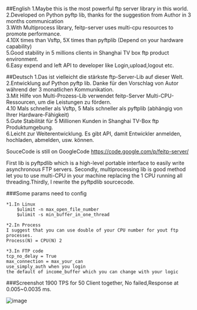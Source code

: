 ##English
1.Maybe this is the most powerful ftp server library in this world.<br>
2.Developed on Python pyftp lib, thanks for the suggestion from Author in 3 months communication <br>
3.With Multiprocess library, feitp-server uses multi-cpu resources to promote performance. <br>
4.10X times than Vsftp, 5X times than pyftplib (Depend on your hardware capability) <br>
5.Good stability in 5 millions clients in Shanghai TV box ftp product environment. <br>
6.Easy expend and left API to developer like Login,upload,logout etc. <br>

##Deutsch
1.Das ist vielleicht die stärkste ftp-Server-Lib auf dieser Welt. <br>
2.Entwicklung auf Python pyftp lib. Danke für den Vorschlag von Autor während der 3 monatlichen Kommunikation.<br>
3.Mit Hilfe von Multi-Prozess-Lib verwendet feitp-Server Multi-CPU-Ressourcen, um die Leistungen zu fördern. <br>
4.10 Mals schneller als Vsftp, 5 Mals schneller als pyftplib (abhängig von Ihrer Hardware-Fähigkeit) <br>
5.Gute Stabilität für 5 Millionen Kunden in Shanghai TV-Box ftp Produktumgebung. <br>
6.Leicht zur Weiterentwicklung. Es gibt API, damit Entwickler anmelden, hochladen, abmelden, usw. können.<br>

SouceCode is still on GoogleCode https://code.google.com/p/feitp-server/

First lib is pyftpdlib which is a high-level portable interface to easily write asynchronous FTP servers.
Secondly, multiprocessing lib is good method let you to use multi-CPU in your machine replacing the 1 CPU running all threading.Thirdly, I rewrite the pyftpdlib sourcecode.


###Some params need to config

	*1.In Linux
		$ulimit -n max_open_file_number
		$ulimit -s min_buffer_in_one_thread

	*2.In Process
	I suggest that you can use double of your CPU number for yout ftp processes.
	Process(N) = CPU(N) 2

	*3.In FTP code
	tcp_no_delay = True
	max_connection = max_your_can
	use_simply_auth when you login
	the default of income_buffer which you can change with your logic

###Screenshot 1900 TPS for 50 Client together, No failed,Response at 0.005~0.0035 ms.

![image](https://farm7.staticflickr.com/6108/6331353252_8d435a1e0c_b_d.jpg)
